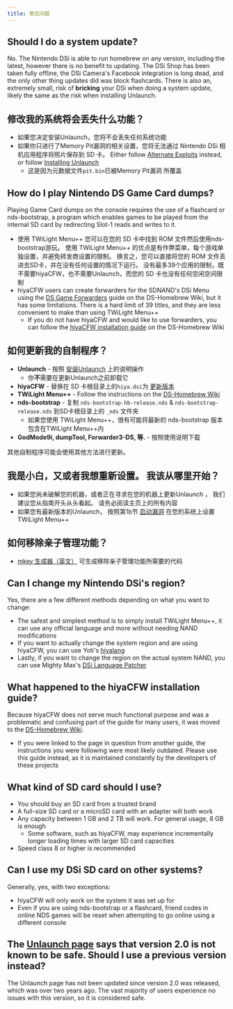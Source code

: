 ```yaml
---
title: 常见问题
---
```


## Should I do a system update?
No. The Nintendo DSi is able to run homebrew on any version, including the latest, however there is no benefit to updating. The DSi Shop has been taken fully offline, the DSi Camera's Facebook integration is long dead, and the only other thing updates did was block flashcards. There is also an, extremely small, risk of **bricking** your DSi when doing a system update, likely the same as the risk when installing Unlaunch.

## 修改我的系统将会丢失什么功能？
- 如果您决定安装Unlaunch，您将不会丢失任何系统功能
- 如果你只进行了Memory Pit漏洞的相关设置，您将无法通过 Nintendo DSi 相机应用程序将照片保存到 SD 卡。 Either follow [Alternate Exploits](alternate-exploits) instead, or follow [Installing Unlaunch](installing-unlaunch)
   - 这是因为元数据文件`pit.bin`已被Memory Pit漏洞 所覆盖

## How do I play Nintendo DS Game Card dumps?
Playing Game Card dumps on the console requires the use of a flashcard or nds-bootstrap, a program which enables games to be played from the internal SD card by redirecting Slot-1 reads and writes to it.
- 使用 TWiLight Menu++ 您可以在您的 SD 卡中找到 ROM 文件然后使用nds-bootstrap游玩。 使用 TWiLight Menu++ 的优点是有作弊菜单，每个游戏单独设置，并避免转发商设置的限制。 换言之，您可以直接将您的 ROM 文件丢进去SD卡，并在没有任何设置的情况下运行。 没有最多39个应用的限制，既不需要hiyaCFW，也不需要Unlaunch，而您的 SD 卡也没有任何空闲空间限制
- hiyaCFW users can create forwarders for the SDNAND's DSi Menu using the [DS Game Forwarders](https://wiki.ds-homebrew.com/ds-index/forwarders?tab=tab-dsi-sd-card) guide on the DS-Homebrew Wiki, but it has some limitations. There is a hard limit of 39 titles, and they are less convenient to make than using TWiLight Menu++
   - If you do not have hiyaCFW and would like to use forwarders, you can follow the [hiyaCFW installation guide](https://wiki.ds-homebrew.com/hiyacfw/installing) on the DS-Homebrew Wiki

## 如何更新我的自制程序？
- **Unlaunch** - 按照 [安装Unlaunch](installing-unlaunch) 上的说明操作
   - 你**不**需要在更新Unlaunch之前卸载它
- **hiyaCFW** - 替换在 SD 卡根目录上的`hiya.dsi`为 [更新版本](https://github.com/RocketRobz/hiyaCFW/releases)
- **TWiLight Menu++** - Follow the instructions on the [DS-Homebrew Wiki](https://wiki.ds-homebrew.com/twilightmenu/updating-dsi)
- **nds-bootstrap** - 复制 `nds-bootstrap-hb-release.nds` & `nds-bootstrap-release.nds` 到SD卡根目录上的 `_nds` 文件夹
   - 如果您使用 TWiLight Menu++，很有可能将最新的 nds-bootstrap 版本包含在TWiLight Menu++内
- **GodMode9i, dumpTool, Forwarder3-DS, 等.** - 按照使用说明下载

其他自制程序可能会使用其他方法进行更新。

## 我是小白，又或者我想重新设置。 我该从哪里开始？
- 如果您尚未破解您的机器，或者正在寻求在您的机器上更新Unlaunch ， 我们建议您从指南开头从头看起。 请务必阅读主页上的所有内容
- 如果您有最新版本的Unlaunch， 按照第1b节 [启动漏洞](launching-the-exploit.html#twilight-menu) 在您的系统上设置 TWiLight Menu++

## 如何移除亲子管理功能？
- [mkey 生成器（英文）](https://mkey.salthax.org) 可生成移除亲子管理功能所需要的代码

## Can I change my Nintendo DSi's region?
Yes, there are a few different methods depending on what you want to change:
- The safest and simplest method is to simply install TWiLight Menu++, it can use any official language and more without needing NAND modifications
- If you want to actually change the system region and are using hiyaCFW, you can use Yoti's [hiyalang](https://github.com/Yoti/cli_hiyalang/releases)
- Lastly, if you want to change the region on the actual system NAND, you can use Mighty Max's [DSi Language Patcher](https://gbatemp.net/threads/release-dsi-language-patcher.582836/)

## What happened to the hiyaCFW installation guide?
Because hiyaCFW does not serve much functional purpose and was a problematic and confusing part of the guide for many users, it was moved to the [DS-Homebrew Wiki](https://wiki.ds-homebrew.com/hiyacfw/installing).
- If you were linked to the page in question from another guide, the instructions you were following were most likely outdated. Please use this guide instead, as it is maintained constantly by the developers of these projects

## What kind of SD card should I use?
- You should buy an SD card from a trusted brand
- A full-size SD card or a microSD card with an adapter will both work
- Any capacity between 1 GB and 2 TB will work. For general usage, 8 GB is enough
  - Some software, such as hiyaCFW, may experience incrementally longer loading times with larger SD card capacities
- Speed class 8 or higher is recommended

## Can I use my DSi SD card on other systems?
Generally, yes, with two exceptions:
- hiyaCFW will only work on the system it was set up for
- Even if you are using nds-bootstrap or a flashcard, friend codes in online NDS games will be reset when attempting to go online using a different console

## The [Unlaunch page](https://problemkaputt.de/unlaunch.htm) says that version 2.0 is not known to be safe. Should I use a previous version instead?
The Unlaunch page has not been updated since version 2.0 was released, which was over two years ago. The vast majority of users experience no issues with this version, so it is considered safe.
